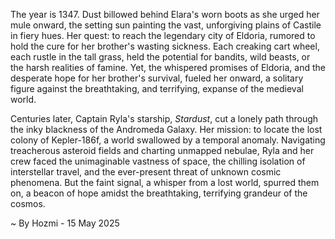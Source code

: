 
The year is 1347.  Dust billowed behind Elara's worn boots as she urged her mule onward, the setting sun painting the vast, unforgiving plains of Castile in fiery hues.  Her quest: to reach the legendary city of Eldoria, rumored to hold the cure for her brother's wasting sickness.  Each creaking cart wheel, each rustle in the tall grass, held the potential for bandits, wild beasts, or the harsh realities of famine.  Yet, the whispered promises of Eldoria, and the desperate hope for her brother's survival, fueled her onward, a solitary figure against the breathtaking, and terrifying, expanse of the medieval world.


Centuries later, Captain Ryla's starship, *Stardust*, cut a lonely path through the inky blackness of the Andromeda Galaxy.  Her mission: to locate the lost colony of Kepler-186f, a world swallowed by a temporal anomaly.  Navigating treacherous asteroid fields and charting unmapped nebulae, Ryla and her crew faced the unimaginable vastness of space, the chilling isolation of interstellar travel, and the ever-present threat of unknown cosmic phenomena.  But the faint signal, a whisper from a lost world, spurred them on, a beacon of hope amidst the breathtaking, terrifying grandeur of the cosmos.

~ By Hozmi - 15 May 2025
